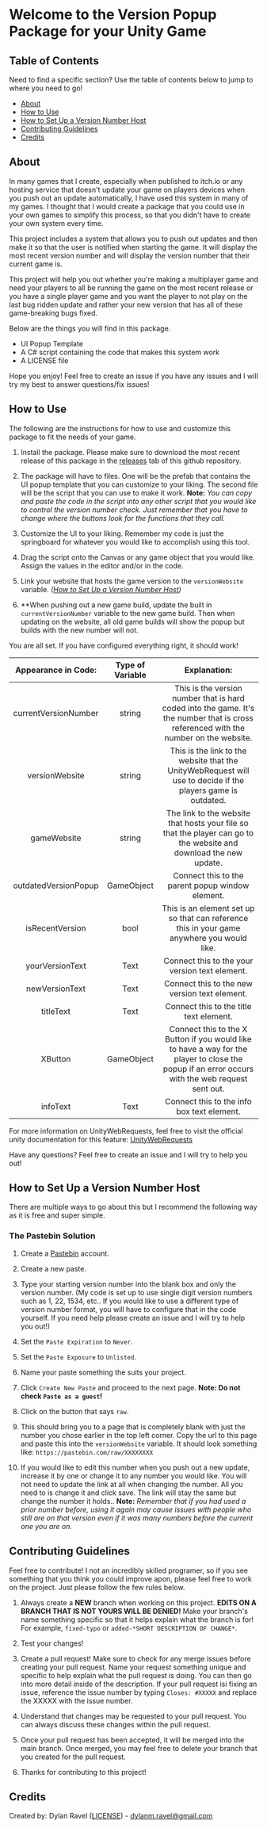 # Welcome to the Version Popup Package for your Unity Game

## Table of Contents

Need to find a specific section? Use the table of contents below to jump to where you need to go!

- [About](#about)
- [How to Use](#how-to-use)
- [How to Set Up a Version Number Host](#how-to-set-up-a-version-number-host)
- [Contributing Guidelines](#contributing-guidelines)
- [Credits](#credits)

## About

In many games that I create, especially when published to itch.io or any hosting service that doesn't update your game on players devices when you push out an update automatically, I have used this system in many of my games. I thought that I would create a package that you could use in your own games to simplify this process, so that you didn't have to create your own system every time.

This project includes a system that allows you to push out updates and then make it so that the user is notified when starting the game. It will display the most recent version number and will display the version number that their current game is.

This project will help you out whether you're making a multiplayer game and need your players to all be running the game on the most recent release or you have a single player game and you want the player to not play on the last bug ridden update and rather your new version that has all of these game-breaking bugs fixed.

Below are the things you will find in this package.

- UI Popup Template
- A C# script containing the code that makes this system work
- A LICENSE file

Hope you enjoy! Feel free to create an issue if you have any issues and I will try my best to answer questions/fix issues!

## How to Use

The following are the instructions for how to use and customize this package to fit the needs of your game.

1) Install the package. Please make sure to download the most recent release of this package in the [releases](https://github.com/DylanDevelops/Unity-Game-Version-Update-Popup/releases) tab of this github repository.

2) The package will have to files. One will be the prefab that contains the UI popup template that you can customize to your liking. The second file will be the script that you can use to make it work. **Note:** *You can copy and paste the code in the script into any other script that you would like to control the version number check. Just remember that you have to change where the buttons look for the functions that they call.*

3) Customize the UI to your liking. Remember my code is just the springboard for whatever you would like to accomplish using this tool.

4) Drag the script onto the Canvas or any game object that you would like. Assign the values in the editor and/or in the code.

5) Link your website that hosts the game version to the `versionWebsite` variable. *([How to Set Up a Version Number Host](#how-to-set-up-a-version-number-host))*

6) **When pushing out a new game build, update the built in `currentVersionNumber` variable to the new game build. Then when updating on the website, all old game builds will show the popup but builds with the new number will not.

You are all set. If you have configured everything right, it should work! 

| **Appearance in Code:** | **Type of  Variable** |                                                                 **Explanation:**                                                                 |
|:-----------------------:|:---------------------:|:------------------------------------------------------------------------------------------------------------------------------------------------:|
|   currentVersionNumber  |         string        | This is the version number that is hard coded into the game. It's the number that is cross referenced with the number on the website.            |
|      versionWebsite     |         string        | This is the link to the website that the UnityWebRequest will use to decide if the players game is outdated.                                     |
|        gameWebsite      |         string        | The link to the website that hosts your file so that the player can go to the website and download the new update.                               |
|   outdatedVersionPopup  |       GameObject      | Connect this to the parent popup window element.                                                                                                 |
|      isRecentVersion    |          bool         | This is an element set up so that can reference this in your game anywhere you would like.                                                       |
|     yourVersionText     |          Text         | Connect this to the your version text element.                                                                                                   |
|      newVersionText     |          Text         | Connect this to the new version text element.                                                                                                    |
|        titleText        |          Text         | Connect this to the title text element.                                                                                                          |
|          XButton        |        GameObject     | Connect this to the X Button if you would like to have a way for the player to close the popup if an error occurs with the web request sent out. |
|         infoText        |          Text         | Connect this to the info box text element.                                                                                                       |

For more information on UnityWebRequests, feel free to visit the official unity documentation for this feature: [UnityWebRequests](https://docs.unity3d.com/2023.1/Documentation/ScriptReference/Networking.UnityWebRequest.html)

Have any questions? Feel free to create an issue and I will try to help you out!

## How to Set Up a Version Number Host

There are multiple ways to go about this but I recommend the following way as it is free and super simple.

### The Pastebin Solution

1) Create a [Pastebin](https://pastebin.com/signup) account.

2) Create a new paste.

3) Type your starting version number into the blank box and only the version number. (My code is set up to use single digit version numbers such as 1, 22, 1534, etc.. If you would like to use a different type of version number format, you will have to configure that in the code yourself. If you need help please create an issue and I will try to help you out!)

4) Set the `Paste Expiration` to `Never`.

5) Set the `Paste Exposure` to `Unlisted`.

6) Name your paste something the suits your project.

7) Click `Create New Paste` and proceed to the next page. **Note: Do not check `Paste as a guest`!**

8) Click on the button that says `raw`.

9) This should bring you to a page that is completely blank with just the number you chose earlier in the top left corner. Copy the url to this page and paste this into the `versionWebsite` variable. It should look something like: `https://pastebin.com/raw/XXXXXXXX`

10) If you would like to edit this number when you push out a new update, increase it by one or change it to any number you would like. You will not need to update the link at all when changing the number. All you need to is change it and click save. The link will stay the same but change the number it holds.. **Note:** *Remember that if you had used a prior number before, using it again may cause issues with people who still are on that version even if it was many numbers before the current one you are on.*

## Contributing Guidelines

Feel free to contribute! I not an incredibly skilled programer, so if you see something that you think you could improve apon, please feel free to work on the project. Just please follow the few rules below.

1) Always create a **NEW** branch when working on this project. **EDITS ON A BRANCH THAT IS NOT YOURS WILL BE DENIED!** Make your branch's name something specific so that it helps explain what the branch is for! For example, `fixed-typo` or `added-*SHORT DESCRIPTION OF CHANGE*`.

2) Test your changes!

3) Create a pull request! Make sure to check for any merge issues before creating your pull request. Name your request something unique and specific to help explain what the pull request is doing. You can then go into more detail inside of the description. If your pull request isi fixing an issue, reference the issue number by typing `Closes: #XXXXX` and replace the XXXXX with the issue number.

4) Understand that changes may be requested to your pull request. You can always discuss these changes within the pull request.

5) Once your pull request has been accepted, it will be merged into the main branch. Once merged, you may feel free to delete your branch that you created for the pull request.

6) Thanks for contributing to this project!

## Credits

Created by: Dylan Ravel ([LICENSE](License)) - [dylanm.ravel@gmail.com](dylanm.ravel@gmail.com)
